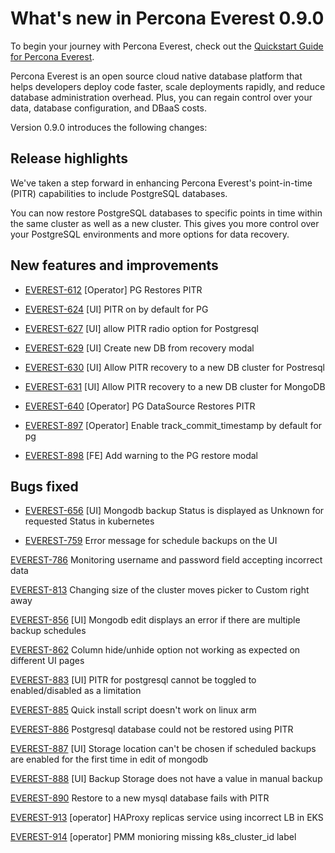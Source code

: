# What's new in Percona Everest 0.9.0

To begin your journey with Percona Everest, check out the [Quickstart Guide for Percona Everest](../quickstart-guide/quick-install.md).

Percona Everest is an open source cloud native database platform that helps developers deploy code faster, scale deployments rapidly, and reduce database administration overhead. Plus, you can regain control over your data, database configuration, and DBaaS costs.

Version 0.9.0 introduces the following changes:


## Release highlights

We've taken a step forward in enhancing Percona Everest's point-in-time (PITR) capabilities to include PostgreSQL databases. 

You can now restore PostgreSQL databases to specific points in time within the same cluster as well as a new cluster. This gives you more control over your PostgreSQL environments and more options for data recovery.

## New features and improvements

- [EVEREST-612](https://perconadev.atlassian.net/browse/EVEREST-612) \[Operator\] PG Restores PITR

- [EVEREST-624](https://perconadev.atlassian.net/browse/EVEREST-624) \[UI\] PITR on by default for PG

- [EVEREST-627](https://perconadev.atlassian.net/browse/EVEREST-627) \[UI\] allow PITR radio option for Postgresql

- [EVEREST-629](https://perconadev.atlassian.net/browse/EVEREST-629) \[UI\] Create new DB from recovery modal

- [EVEREST-630](https://perconadev.atlassian.net/browse/EVEREST-630) \[UI\] Allow PITR recovery to a new DB cluster for Postresql

- [EVEREST-631](https://perconadev.atlassian.net/browse/EVEREST-631) \[UI\] Allow PITR recovery to a new DB cluster for MongoDB

- [EVEREST-640](https://perconadev.atlassian.net/browse/EVEREST-640) \[Operator\] PG DataSource Restores PITR

- [EVEREST-897](https://perconadev.atlassian.net/browse/EVEREST-897) \[Operator\] Enable track\_commit\_timestamp by default for pg

- [EVEREST-898](https://perconadev.atlassian.net/browse/EVEREST-898) \[FE\] Add warning to the PG restore modal  


## Bugs fixed


- [EVEREST-656](https://perconadev.atlassian.net/browse/EVEREST-656) \[UI\] Mongodb backup Status is displayed as Unknown for requested Status in kubernetes

- [EVEREST-759](https://perconadev.atlassian.net/browse/EVEREST-759) Error message for schedule backups on the UI 

[EVEREST-786](https://perconadev.atlassian.net/browse/EVEREST-786) Monitoring username and password field accepting incorrect data

[EVEREST-813](https://perconadev.atlassian.net/browse/EVEREST-813) Changing size of the cluster moves picker to Custom right away

[EVEREST-856](https://perconadev.atlassian.net/browse/EVEREST-856) \[UI\] Mongodb edit displays an error if there are multiple backup schedules

[EVEREST-862](https://perconadev.atlassian.net/browse/EVEREST-862) Column hide/unhide option not working as expected on different UI pages

[EVEREST-883](https://perconadev.atlassian.net/browse/EVEREST-883) \[UI\] PITR for postgresql cannot be toggled to enabled/disabled as a limitation

[EVEREST-885](https://perconadev.atlassian.net/browse/EVEREST-885) Quick install script doesn't work on linux arm

[EVEREST-886](https://perconadev.atlassian.net/browse/EVEREST-886) Postgresql database could not be restored using PITR

[EVEREST-887](https://perconadev.atlassian.net/browse/EVEREST-887) \[UI\] Storage location can't be chosen if scheduled backups are enabled for the first time in edit of mongodb

[EVEREST-888](https://perconadev.atlassian.net/browse/EVEREST-888) \[UI\] Backup Storage does not have a value in manual backup

[EVEREST-890](https://perconadev.atlassian.net/browse/EVEREST-890) Restore to a new mysql database fails with PITR

[EVEREST-913](https://perconadev.atlassian.net/browse/EVEREST-913) \[operator\] HAProxy replicas service using incorrect LB in EKS

[EVEREST-914](https://perconadev.atlassian.net/browse/EVEREST-914) \[operator\] PMM monioring missing k8s\_cluster\_id label







